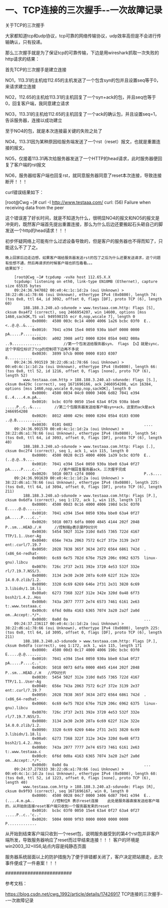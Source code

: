# 一、TCP连接的三次握手--一次故障记录

关于TCP的三次握手

大家都知道tcp和udp协议，tcp可靠的网络传输协议，udp效率高但是不会进行传输确认，只有投递。

那么三次握手就是为了保证tcp的可靠传输，下边是用wireshark抓取一次失败的http请求的结果：


首先TCP的三次握手是建立连接

NO1，113.31的主机给112.65的主机发送了一个包含syn的包并且设置seq等于0，来请求建立连接

NO2，112.65的主机给113.31的主机回复了一个syn+ack的包，并且seq也等于0，回复客户端，我同意建立请求

NO3，113.31的主机给112.65的主机回复了一个ack的确认包，并且设置seq=1， 告诉服务器，连接以成功建立


至于NO4的包，就是本次连接最关键的失败之处了

NO4，113.31因为某种原因给服务端发送了一个rst（reset）报文，也就是重置连接的报文。

NO5，仅接着113.31再次给服务器发送了一个HTTP的head请求，此时服务器便回复了客户端的rst报文

NO6，服务器给客户端也回复rst，就同意服务器同意了reset本次连接，导致连接断开！！！


curl错误结果如下：

[root@Cwg ~]# curl -I http://www.testaaa.com/
curl: (56) Failure when receiving data from the peer


这个错误差了好长时间，就是不知道为什么，很明显NO4的报文和NO5的报文是冲突的，既然客户端首先提出重置连接，那么为什么后边还要搬起石头砸自己的脚发送一个http的head请求！！！

初步怀疑网络上可能有什么过滤设备导致的，但是客户的服务器也不得而知了，只能这么不了了之。

```
晚上回家后边走边想，如果客户端给服务器发送rst的包了之后为什么还要发送请求，这个问题有些想不通，然后再请求的时候客户端也抓包看看。。。
结果如下：

    [root@Cwg ~]# tcpdump -vvXe host 112.65.X.X
    tcpdump: listening on eth0, link-type EN10MB (Ethernet), capture size 65535 bytes
    09:24:36.947082 00:e0:4c:1c:1d:2a (oui Unknown) > 38:22:d6:a1:78:66 (oui Unknown), ethertype IPv4 (0x0800), length 74: (tos 0x0, ttl 64, id 3092, offset 0, flags [DF], proto TCP (6), length 60)
        188.188.3.240.a3-sdunode > www.testaaa.com.http: Flags [S], cksum 0xa4f2 (correct), seq 2466954207, win 14600, options [mss 1460,sackOK,TS val 949598155 ecr 0,nop,wscale 7], length 0
            0x0000:  4500 003c 0c14 4000 4006 1a26 bcbc 03f0  E..<..@.@..&....
            0x0010:  7041 e394 15e4 0050 930a bbdf 0000 0000  pA.....P........
            0x0020:  a002 3908 a4f2 0000 0204 05b4 0402 080a  ..9.............          //第一个包发送给服务器syn， flags 【s】就是sync，这个字段位标识了tcp的控制项下边再不多说
            0x0030:  3899 b7cb 0000 0000 0103 0307            8...........
    09:24:36.991519 38:22:d6:a1:78:66 (oui Unknown) > 00:e0:4c:1c:1d:2a (oui Unknown), ethertype IPv4 (0x0800), length 66: (tos 0x0, ttl 52, id 1216, offset 0, flags [none], proto TCP (6), length 52)
        www.testaaa.com.http > 188.188.3.240.a3-sdunode: Flags [S.], cksum 0x429c (correct), seq 1671696166, ack 2466954208, win 16384, options [mss 1460,nop,wscale 0,nop,nop,sackOK], length 0
            0x0000:  4500 0034 04c0 0000 3406 6d82 7041 e394  E..4....4.m.pA..
            0x0010:  bcbc 03f0 0050 15e4 63a4 0f26 930a bbe0  .....P..c..&....      //第二个包服务器发送给客户端syn+ack，这里的ack是ack 2466954208
            0x0020:  8012 4000 429c 0000 0204 05b4 0103 0300  ..@.B...........
            0x0030:  0101 0402                                ....
    09:24:36.991570 00:e0:4c:1c:1d:2a (oui Unknown) > 38:22:d6:a1:78:66 (oui Unknown), ethertype IPv4 (0x0800), length 54: (tos 0x0, ttl 64, id 3093, offset 0, flags [DF], proto TCP (6), length 40)
        188.188.3.240.a3-sdunode > www.testaaa.com.http: Flags [.], cksum 0xc2f4 (correct), seq 1, ack 1, win 115, length 0
            0x0000:  4500 0028 0c15 4000 4006 1a39 bcbc 03f0  E..(..@.@..9....
            0x0010:  7041 e394 15e4 0050 930a bbe0 63a4 0f27  pA.....P....c..'        //客户端回复服务器ack，三次握手完成
            0x0020:  5010 0073 c2f4 0000                      P..s....
    09:24:36.991639 00:e0:4c:1c:1d:2a (oui Unknown) > 38:22:d6:a1:78:66 (oui Unknown), ethertype IPv4 (0x0800), length 225: (tos 0x0, ttl 64, id 3094, offset 0, flags [DF], proto TCP (6), length 211)
        188.188.3.240.a3-sdunode > www.testaaa.com.http: Flags [P.], cksum 0x6dfa (correct), seq 1:172, ack 1, win 115, length 171
            0x0000:  4500 00d3 0c16 4000 4006 198d bcbc 03f0  E.....@.@.......
            0x0010:  7041 e394 15e4 0050 930a bbe0 63a4 0f27  pA.....P....c..'
            0x0020:  5018 0073 6dfa 0000 4845 4144 202f 2048  P..sm...HEAD./.H      //控制端p表示是PDU分片
            0x0030:  5454 502f 312e 310d 0a55 7365 722d 4167  TTP/1.1..User-Ag
            0x0040:  656e 743a 2063 7572 6c2f 372e 3139 2e37  ent:.curl/7.19.7
            0x0050:  2028 7838 365f 3634 2d72 6564 6861 742d  .(x86_64-redhat-
            0x0060:  6c69 6e75 782d 676e 7529 206c 6962 6375  linux-gnu).libcu
            0x0070:  726c 2f37 2e31 392e 3720 4e53 532f 332e  rl/7.19.7.NSS/3.
            0x0080:  3134 2e30 2e30 207a 6c69 622f 312e 322e  14.0.0.zlib/1.2.
            0x0090:  3320 6c69 6269 646e 2f31 2e31 3820 6c69  3.libidn/1.18.li
            0x00a0:  6273 7368 322f 312e 342e 320d 0a48 6f73  bssh2/1.4.2..Hos
            0x00b0:  743a 2077 7777 2e74 6573 7461 6161 2e63  t:.www.testaaa.c
            0x00c0:  6f6d 0d0a 4163 6365 7074 3a20 2a2f 2a0d  om..Accept:.*/*.
            0x00d0:  0a0d 0a                                  ...
    09:24:37.236117 00:e0:4c:1c:1d:2a (oui Unknown) > 38:22:d6:a1:78:66 (oui Unknown), ethertype IPv4 (0x0800), length 225: (tos 0x0, ttl 64, id 3095, offset 0, flags [DF], proto TCP (6), length 211)
        188.188.3.240.a3-sdunode > www.testaaa.com.http: Flags [P.], cksum 0x6dfa (correct), seq 1:172, ack 1, win 115, length 171
            0x0000:  4500 00d3 0c17 4000 4006 198c bcbc 03f0  E.....@.@.......
            0x0010:  7041 e394 15e4 0050 930a bbe0 63a4 0f27  pA.....P....c..'
            0x0020:  5018 0073 6dfa 0000 4845 4144 202f 2048  P..sm...HEAD./.H   //PDU分片
            0x0030:  5454 502f 312e 310d 0a55 7365 722d 4167  TTP/1.1..User-Ag
            0x0040:  656e 743a 2063 7572 6c2f 372e 3139 2e37  ent:.curl/7.19.7
            0x0050:  2028 7838 365f 3634 2d72 6564 6861 742d  .(x86_64-redhat-
            0x0060:  6c69 6e75 782d 676e 7529 206c 6962 6375  linux-gnu).libcu
            0x0070:  726c 2f37 2e31 392e 3720 4e53 532f 332e  rl/7.19.7.NSS/3.
            0x0080:  3134 2e30 2e30 207a 6c69 622f 312e 322e  14.0.0.zlib/1.2.
            0x0090:  3320 6c69 6269 646e 2f31 2e31 3820 6c69  3.libidn/1.18.li
            0x00a0:  6273 7368 322f 312e 342e 320d 0a48 6f73  bssh2/1.4.2..Hos
            0x00b0:  743a 2077 7777 2e74 6573 7461 6161 2e63  t:.www.testaaa.c
            0x00c0:  6f6d 0d0a 4163 6365 7074 3a20 2a2f 2a0d  om..Accept:.*/*.
            0x00d0:  0a0d 0a                                  ...
    09:24:37.279333 38:22:d6:a1:78:66 (oui Unknown) > 00:e0:4c:1c:1d:2a (oui Unknown), ethertype IPv4 (0x0800), length 60: (tos 0x0, ttl 52, id 1223, offset 0, flags [none], proto TCP (6), length 40)
        www.testaaa.com.http > 188.188.3.240.a3-sdunode: Flags [R], cksum 0x9f93 (correct), seq 1671696167, win 0, length 0
            0x0000:  4500 0028 04c7 0000 3406 6d87 7041 e394  E..(....4.m.pA..        //控制位R 表示reset连接    此处是服务器直接发送给客户端的，从开始到连接reset客户端只收到一个服务器发来的reset
            0x0010:  bcbc 03f0 0050 15e4 63a4 0f27 63a4 0f27  .....P..c..'c..'
            0x0020:  5004 0000 9f93 0000 0000 0000 0000       P.............
```

 从开始到结束客户端只收到一个reset包，说明服务器受到的第4个rst包并非客户端所发，导致服务器响应了reset而过早结束连接！！！
客户的环境是win2003_32+IIS6,站点内容是纯静态页面

服务器系统层面以上的防护措施为了便于排错都关闭了，客户决定把站挪走，此次事件便成了一件悬案！！！

########################


参考文档：

https://blog.csdn.net/cwg_1992/article/details/17426917   TCP连接的三次握手--一次故障记录
